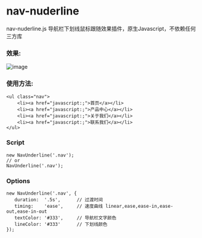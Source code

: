 # nav-nuderline
nav-nuderline.js 导航栏下划线鼠标跟随效果插件，原生Javascript，不依赖任何三方库

### 效果:
![image](https://github.com/wwlsky/nav-nuderline/raw/master/effect.gif)

### 使用方法:
```
<ul class="nav">
    <li><a href="javascript:;">首页</a></li>
    <li><a href="javascript:;">产品中心</a></li>
    <li><a href="javascript:;">关于我们</a></li>
    <li><a href="javascript:;">联系我们</a></li>
</ul>
```
### Script
```
new NavUnderline('.nav');
// or
NavUnderline('.nav');
```
### Options
```
new NavUnderline('.nav', {
   duration:  '.5s',      // 过渡时间
   timing:    'ease',     // 速度曲线 linear,ease,ease-in,ease-out,ease-in-out
   textColor: '#333',     // 导航栏文字颜色
   lineColor: '#333'      // 下划线颜色
});
```
